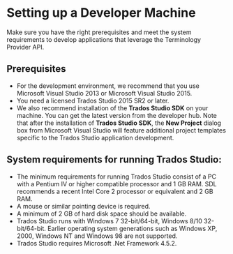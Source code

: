Setting up a Developer Machine
=====
Make sure you have the right prerequisites and meet the system requirements to develop applications that leverage the Terminology Provider API.

Prerequisites
----

* For the development environment, we recommend that you use Microsoft Visual Studio 2013 or Microsoft Visual Studio 2015.
* You need a licensed Trados Studio 2015 SR2 or later.
* We also recommend installation of the **Trados Studio SDK** on your machine. You can get the latest version from the developer hub. Note that after the installation of **Trados Studio SDK**, the **New Project** dialog box from Microsoft Visual Studio will feature additional project templates specific to the Trados Studio application development.

System requirements for running Trados Studio:
----

* The minimum requirements for running Trados Studio consist of a PC with a Pentium IV or higher compatible processor and 1 GB RAM. SDL recommends a recent Intel Core 2 processor or equivalent and 2 GB RAM.
* A mouse or similar pointing device is required.
* A minimum of 2 GB of hard disk space should be available.
* Trados Studio runs with Windows 7 32-bit/64-bit, Windows 8/10 32-bit/64-bit. Earlier operating system generations such as Windows XP, 2000, Windows NT and Windows 98 are not supported.
* Trados Studio requires Microsoft .Net Framework 4.5.2.
